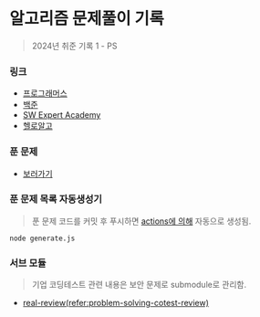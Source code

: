 # 알고리즘 문제풀이 기록

> 2024년 취준 기록 1 - PS

### 링크

- [프로그래머스](https://school.programmers.co.kr/learn/challenges?order=recent&languages=python3&page=1&levels=2%2C3)
- [백준](https://www.acmicpc.net/)
- [SW Expert Academy](https://swexpertacademy.com/main/code/problem/problemList.do?problemLevel=3)
- [헬로알고](https://study.helloalgo.co.kr/shop/)

### 푼 문제

- [보러가기](/solved.md)

### 푼 문제 목록 자동생성기

> 푼 문제 코드를 커밋 후 푸시하면 [actions에 의해](/.github/workflows/generate.yml) 자동으로 생성됨.

```
node generate.js
```

### 서브 모듈

> 기업 코딩테스트 관련 내용은 보안 문제로 submodule로 관리함.

- [real-review(refer:problem-solving-cotest-review)](https://github.com/Bisue/problem-solving-cotest-review) 
